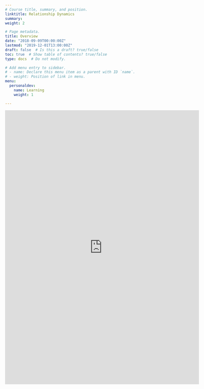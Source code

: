 ```yaml
---
# Course title, summary, and position.
linktitle: Relationship Dynamics
summary:
weight: 2

# Page metadata.
title: Overview
date: "2018-09-09T00:00:00Z"
lastmod: "2019-12-01T13:00:00Z"
draft: false  # Is this a draft? true/false
toc: true  # Show table of contents? true/false
type: docs  # Do not modify.

# Add menu entry to sidebar.
# - name: Declare this menu item as a parent with ID `name`.
# - weight: Position of link in menu.
menu:
  personaldev:
    name: Learning
    weight: 1

---
```

<iframe src="https://docs.google.com/forms/d/e/1FAIpQLScFh1-0-wvp1QPa5FsKpQc002li2jzFiCCbPsRXA1qfsUsUhA/viewform?embedded=true" width="640" height="904" frameborder="0" marginheight="0" marginwidth="0">Loading…</iframe>
